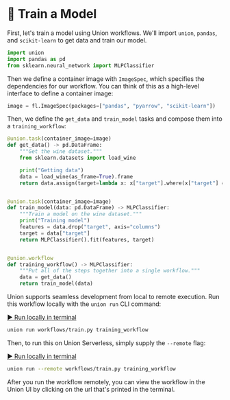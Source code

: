 <br>
<br>
<br>

# 🤖 Train a Model

First, let's train a model using Union workflows. We'll import `union`,
`pandas`, and `scikit-learn` to get data and train our model.

```python
import union
import pandas as pd
from sklearn.neural_network import MLPClassifier
```

Then we define a container image with `ImageSpec`, which specifies the
dependencies for our workflow. You can think of this as a high-level interface
to define a container image:

```python
image = fl.ImageSpec(packages=["pandas", "pyarrow", "scikit-learn"])
```

Then, we define the `get_data` and `train_model` tasks and compose them
into a `training_workflow`:

```python
@union.task(container_image=image)
def get_data() -> pd.DataFrame:
    """Get the wine dataset."""
    from sklearn.datasets import load_wine

    print("Getting data")
    data = load_wine(as_frame=True).frame
    return data.assign(target=lambda x: x["target"].where(x["target"] == 0, 1))


@union.task(container_image=image)
def train_model(data: pd.DataFrame) -> MLPClassifier:
    """Train a model on the wine dataset."""
    print("Training model")
    features = data.drop("target", axis="columns")
    target = data["target"]
    return MLPClassifier().fit(features, target)


@union.workflow
def training_workflow() -> MLPClassifier:
    """Put all of the steps together into a single workflow."""
    data = get_data()
    return train_model(data)
```

Union supports seamless development from local to remote execution.
Run this workflow locally with the `union run` CLI command:

[▶️ Run locally in terminal](command:union-workspace.runTrainingLocal)

```bash
union run workflows/train.py training_workflow
```

Then, to run this on Union Serverless, simply supply the `--remote` flag:

[▶️ Run locally in terminal](command:union-workspace.runTrainingRemote)


```bash
union run --remote workflows/train.py training_workflow
```

After you run the workflow remotely, you can view the workflow in the Union UI
by clicking on the url that's printed in the terminal.
